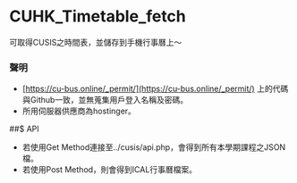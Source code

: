 # CUHK_Timetable_fetch
可取得CUSIS之時間表，並儲存到手機行事曆上～

### 聲明
* [https://cu-bus.online/_permit/](https://cu-bus.online/_permit/) 上的代碼與Github一致，並無蒐集用戶登入名稱及密碼。
* 所用伺服器供應商為hostinger。

##$ API
* 若使用Get Method連接至../cusis/api.php，會得到所有本學期課程之JSON檔。
* 若使用Post Method，則會得到ICAL行事曆檔案。
